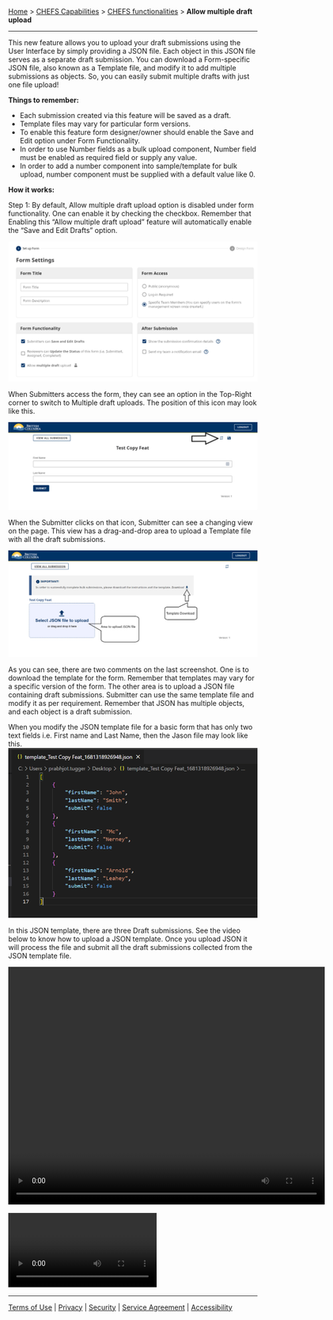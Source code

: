 [Home](index) > [CHEFS Capabilities](CHEFS-Capabilities) > [CHEFS functionalities](CHEFS-functionalities) > **Allow multiple draft upload**
***

This new feature allows you to upload your draft submissions using the User Interface by simply providing a JSON file. Each object in this JSON file serves as a separate draft submission. You can download a Form-specific JSON file, also known as a Template file, and modify it to add multiple submissions as objects. So, you can easily submit multiple drafts with just one file upload!

**Things to remember:**

* Each submission created via this feature will be saved as a draft.
* Template files may vary for particular form versions.
* To enable this feature form designer/owner should enable the Save and Edit option under Form Functionality.
* In order to use Number fields as a bulk upload component, Number field must be enabled as required field or supply any value.
* In order to add a number component into sample/template for bulk upload, number component must be supplied with a default value like 0.

**How it works:**

Step 1: By default, Allow multiple draft upload option is disabled under form functionality. One can enable it by checking the checkbox. Remember that Enabling this “Allow multiple draft upload” feature will automatically enable the “Save and Edit Drafts” option.

![image](images/multi1.png)

When Submitters access the form, they can see an option in the Top-Right corner to switch to Multiple draft uploads. The position of this icon may look like this.

![image](images/multi2.png)

When the Submitter clicks on that icon, Submitter can see a changing view on the page. This view has a drag-and-drop area to upload a Template file with all the draft submissions.

![image](images/multi3.png)

As you can see, there are two comments on the last screenshot. One is to download the template for the form. Remember that templates may vary for a specific version of the form. The other area is to upload a JSON file containing draft submissions. Submitter can use the same template file and modify it as per requirement. Remember that JSON has multiple objects, and each object is a draft submission.

When you modify the JSON template file for a basic form that has only two text fields i.e. First name and Last Name, then the Jason file may look like this.
![image](images/multi4.png)

In this JSON template, there are three Draft submissions. See the video below to know how to upload a JSON template. Once you upload JSON it will process the file and submit all the draft submissions collected from the JSON template file.

<video width="640" height="480" controls>
  <source src="videos/multi-draft-upload.mp4">
  Your browser does not support the video tag.
</video>

![video](./videos/multi-draft-upload.mp4)

<!-- **[Back to top](#top)** -->

***
[Terms of Use](Terms-of-Use) | [Privacy](Privacy) | [Security](Security) | [Service Agreement](Service-Agreement) | [Accessibility](Accessibility)
